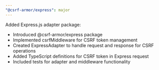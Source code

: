 ```yaml
---
"@csrf-armor/express": major
---
```


Added Express.js adapter package:
- Introduced @csrf-armor/express package
- Implemented csrfMiddleware for CSRF token management
- Created ExpressAdapter to handle request and response for CSRF operations
- Added TypeScript definitions for CSRF token in Express request
- Included tests for adapter and middleware functionality
